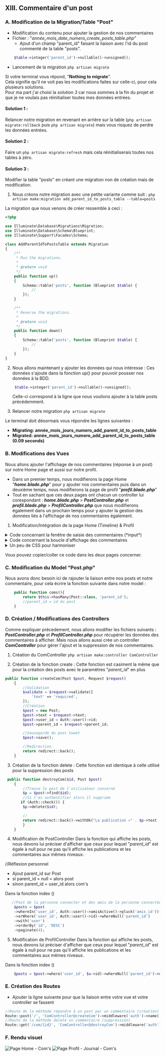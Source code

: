 ## XIII. Commentaire d'un post

### A. Modification de la Migration/Table "Post"

-   Modification du contenu pour ajouter la gestion de nos commentaires
-   Fichier :  "*année_mois_date_numero_create_posts_table.php*"
    -   Ajout d'un champ "parent_id" faisant la liaison avec l'id du post commenté de la table "posts".

```php
    $table->integer('parent_id')->nullable()->unsigned();
```

-   Lancement de la migration
`php artisan migrate`

Si votre terminal vous répond, "**Nothing to migrate**".<br>
Cela signifie qu'il ne voit pas les modifications faites sur celle-ci, pour cela plusieurs solutions.<br>
Pour ma part j'ai choisi la *solution 3* car nous sommes à la fin du projet et que je ne voulais pas réinitialiser toutes mes données entrées.

#### Solution 1 : 
Relancer notre migration en revenant en arrière sur la table (`php artisan migrate:rollback` puis `php artisan migrate`) mais vous risquez de perdre les données entrées.

#### Solution 2 : 
Faire un `php artisan migrate:refresh` mais cela réinitialiserais toutes nos tables à zéro.

#### Solution 3 : 
Modifier la table "posts" en créant une migration non de création mais de modification.
1. Nous créons notre migration avec une petite variante comme suit :
   `php artisan make:migration add_parent_id_to_posts_table --table=posts`

La migration que nous venons de créer ressemble à ceci :

```php
<?php

use Illuminate\Database\Migrations\Migration;
use Illuminate\Database\Schema\Blueprint;
use Illuminate\Support\Facades\Schema;

class AddParentIdToPostsTable extends Migration
{
    /**
     * Run the migrations.
     *
     * @return void
     */
    public function up()
    {
        Schema::table('posts', function (Blueprint $table) {
            //
        });
    }

    /**
     * Reverse the migrations.
     *
     * @return void
     */
    public function down()
    {
        Schema::table('posts', function (Blueprint $table) {
            //
        });
    }
}
```

2. Nous allons maintenant y ajouter les données qui nous intéresse :
   Ces données s'ajoute dans la fonction up() pour pouvoir pousser nos données à la BDD.
   ```php
    $table->integer('parent_id')->nullable()->unsigned();
    ```
    Celle-ci correspond à la ligne que nous voulions ajouter à la table posts précédemment.

3. Relancer notre migration
`php artisan migrate`

Le terminal doit désormais vous répondre les lignes suivantes :
- **Migrating: année_mois_jours_numero_add_parent_id_to_posts_table**
- **Migrated:  année_mois_jours_numero_add_parent_id_to_posts_table (0.09 seconds)**

### B. Modifications des Vues

Nous allons ajouter l'affichage de nos commentaires (réponse à un post) sur notre Home page et aussi sur notre profil.
- Dans un premier temps, nous modifierons la page Home "***home.blade.php***" pour y ajouter nos commentaires puis dans un deuxième temps, nous modifierons la page de profil "***profil.blade.php***"
- Tout en sachant que ces deux pages ont chacun un controller lui corespondant : ***home.blade.php*** > ***PostController.php*** et ***profil.blade.php*** > ***ProfilController.php*** que nous modifierons également dans un prochain temps pour y ajouter la gestion des données liés à l'affichage de nos commentaires également.

1. Modification/Intégration de la page Home (Timeline) & Profil
 
<details>
<summary>Code concernant la fenêtre de saisie des commentaires (*input*)</summary>

```php
 <!--Partie créations des commentaires-->
 <div class="form-group m-2 comment">
 <!--If de gestions des erreurs-->
    @if ($errors->any())
    <div class="alert alert-danger">
        <ul>
            @foreach ($errors->all() as $error)
            <li>{{ $error }}</li>
            @endforeach
        </ul>
    </div>
    @endif
     <!--Formulaire d'envoi du commentaire-->
    <form method="post" action="{{route('createCom.com')}}">
     <!--Input invisible qui récupère l'id du post commenter (post_parent) -->
        <input type="hidden" name="parent_id" value="{{ $post->id }}">
        <div class="d-flex m-auto">
            <div class="mr-2"><img style="border-radius:50%; border:1px solid #DADDE1;"
                    src="{{Auth::user()->avatar}}" alt="" width="32"></div>
            <input name="text" class="form-control @error('text') is-invalid @enderror mb-2"
                id="commenter" type="text" style="border-radius:50px; background:#f2f3f5;"
                placeholder="Votre commentaire...">{{ old('text') }}</input>
            <button href="#" class="btn btn-primary btn-coms" role="button"
                aria-pressed="true" style="height:37px;" type="submit">
                <svg class="svgIcon" height="16px" width="16px" version="1.1"
                    viewBox="0 0 16 16" x="0px" xmlns="http://www.w3.org/2000/svg"
                    xmlns:xlink="http://www.w3.org/1999/xlink" xml:space="preserve" y="0px">
                    <path
                        d="M11,8.3L2.6,8.8C2.4,8.8,2.3,8.9,2.3,9l-1.2,4.1c-0.2,0.5,0,1.1,0.4,1.5C1.7,14.9,2,15,2.4,15c0.2,0,0.4,0,0.6-0.1l11.2-5.6 C14.8,9,15.1,8.4,15,7.8c-0.1-0.4-0.4-0.8-0.8-1L3,1.1C2.5,0.9,1.9,1,1.5,1.3C1,1.7,0.9,2.3,1.1,2.9L2.3,7c0,0.1,0.2,0.2,0.3,0.2 L11,7.7c0,0,0.3,0,0.3,0.3S11,8.3,11,8.3z"
                        fill="#BEC3C9"></path>
                </svg>
            </button>
            {{csrf_field()}}
        </div>
    </form>
</div>
```
</details>

<details>
<summary>Code concernant la boucle d'affichage des commentaires</summary>

```php
     <!--Partie boucle d'affichage des commentaires-->
    @if(!$post->coms->isEmpty())
    @foreach ($post->coms as $com)
    @csrf
    <div class="d-flex m-auto">
        <div class="mr-2"><img style="border-radius:50%; border:1px solid #DADDE1;"
                src="{{$com->user->getAvatar()}}" alt="" width="32"></div>
        <p class="m-0 mb-1 px-2 py-1"
            style="font-size:13px; border-radius:50px; background:#f2f3f5;">
            <a href="{{ route('profil', $com->user->id) }}"
                class="text-decoration-none text-blue mr-1">{{$com->user->firstname}}
                {{$com->user->name}}</a> {{$com->text }}
        </p>
        @if($com->postLike->count() != 0)
        <div class="d-flex m-0 bg-white border bg-white"
            style="border-radius:50px; height:20px; ">
            <img src="/img/likes.png" alt="Icone nombre de j'aime" width="16" height="16"
                class="my-auto">
            <p class="mx-1 m-0 my-auto text-muted" style="font-size:13px;">
                {{$com->postLike->count()}}</p>
        </div>
        @endif
        <form action="{{route('destroyCom.com', $com->id)}}" method="DELETE" class="pl-2">
            @if ($com->user->id === Auth::user()->id)
            <button type="submit" class="btn  p-0 px-1" onclick="if(confirm('Voulez-vous vraiment supprimer ce post ?')){
                        return true;}else{ return false;}"><img src="./img/delete.png"
                    alt="Poubelle" width="14"></button>
            @endif
        </form>
    </div>
    <div class="d-flex my-auto pb-2">
        @if(!Auth::user()->isLike($com))
        <a href="{{route('post.like', $com->id)}}" class="text-decoration-none text-secondary">
            <p class="m-0 pl-5" style="font-size:14px;">J'aime</p>
        </a>
        @else
        <a href="{{route('post.unlike', $com->id)}}" class="text-decoration-none text-indigo">
            <p class="m-0 pl-5" style="font-size:14px;">J'aime</p>
        </a>
        @endif

        <p class="text-muted mx-2 my-auto text-secondary font-italic" style="font-size:14px;">
            - {{$com->created_at->locale('fr_FR')->diffForHumans()}}</p>
    </div>
    @endforeach
    @endif
```
</details>

<details>
<summary>Un peu de CSS pour harmoniser</summary>

```css
@section('style')
<style>
    .btn-coms {
        position: absolute;
        right: 20px;
        background: none;
        transition: all 0.5s ease;
        border: none;
        padding: 0.45rem 0.75rem;
    }

    .btn-coms:hover {
        position: absolute;
        right: 20px;
        background: none;
        transition: all 0.5s ease;
        border: none;
        padding: 0.45rem 0.75rem;
    }

    .btn-coms>.svgIcon>path {
        transition: all 0.5s ease;
    }

    .btn-coms:hover>.svgIcon>path {
        fill: #3490dc;
        transition: all 0.5s ease;
    }

    .active-comment.active>div>p {
        color: #3490dc;
        transition: all 0.5s ease;
    }

    .active-comment.active>div>img {
        content: url('/img/coms0.png');
        transition: all 0.5s ease;
    }

    .comment {
        /* display: none;*/
        transition: all 1s ease-in-out;
    }

    .comment.active {
        display: block;
        transition: all 1s ease-in-out;
    }

</style>
@endsection
```
</details>

Vous pouvez copier/coller ce code dans les deux pages concerner.

### C. Modification du Model "Post.php"
Nous avons donc besoin ici de rajouter la liaison entre nos posts et notre commentaire, pour cela écrire la fonction suivante dans notre model :
```php
    public function coms(){
        return $this->hasMany(Post::class, 'parent_id');
        //parent_id = id du post
    }
```

### D. Création / Modifications des Controllers

Comme expliquer précedement, nous allons modifier les fichiers suivants :  ***PostController.php*** et  ***ProfilController.php*** pour récupérer les données des commentaires à afficher. Mais nous allons aussi crée un controller ***ComController*** pour gérer l'ajout et la suppression de nos commentaires.

1. Création du ComController
   `php artisan make:controller ComController`

2. Création de la fonction create :
   Cette fonction est casiment la même que pour la création des posts avec le paramètres "*parent_id*" en plus
```php
public function createCom(Post $post, Request $request)
    {
        //Validation
        $validate = $request->validate([
            'text' => 'required',
        ]);
        //Création
        $post = new Post;
        $post->text = $request->text;
        $post->user_id = Auth::user()->id;
        $post->parent_id = $request->parent_id;

        //Sauvegarde du post tweet
        $post->save();

        //Redirection
        return redirect::back();
    }
```

3. Création de la fonction delete :
   Cette fonction est identique à celle utilisé pour la suppression des posts
```php
 public function destroyCom($id, Post $post)
    {
        //Trouve le post de l'utilisateur concerné
        $p = $post->find($id);
        //Si t'es authentifier alors il supprime
       if (Auth::check()) {
        $p->delete($id);

        //
        return redirect::back()->withOk("La publication «" . $p->text . "» a été supprimé.");
        }
    }
```

4. Modification de PostController
Dans la fonction qui affiche les posts, nous devons lui préciser d'afficher que ceux pour lequel "*parent_id*" est égale à null pour ne pas qu'il affiche les publications et les commentaires aux mêmes niveaux.

 //Réflexion personnel<br>
- Ajout parent_id sur Post
- si parent_id = null = alors post 
- sinon parent_id = user_id alors com's

Dans la fonction index ()
```php
   //Post de la personne connecter et des amis de la personne connectée avec parent_id = null
    $posts = $post
    ->whereIn('user_id', Auth::user()->amisActive()->pluck('amis_id'))->whereNull('parent_id')
    ->orWhere('user_id', Auth::user()->id)->whereNull('parent_id')
    ->with('user')
    ->orderBy('id', 'DESC')
    ->paginate(4);
```


5. Modification de ProfilController
Dans la fonction qui affiche les posts, nous devons lui préciser d'afficher que ceux pour lequel "*parent_id*" est égale à null pour ne pas qu'il affiche les publications et les commentaires aux mêmes niveaux.

Dans la fonction index ()
```php
    $posts = $post->where('user_id', $u->id)->whereNull('parent_id')->orderBy('id', 'DESC')->get();
```


### E. Création des Routes
-   Ajouter la ligne suivante pour que la liaison entre votre vue et votre controller se fassent

```php
//Route de la méthode répondre à un post par un commentaire (création)
Route::post('/', 'ComController@createCom')->middleware('auth')->name('createCom.com');
//Route de la méthode delete un commentaire (suppression)
Route::get('/com/{id}', 'ComController@destroyCom')->middleware('auth')->name('destroyCom.com');
```

### F. Rendu visuel
![Page Home - Com's](screens/FBL-page-home-coms.png)
![Page Profil - Journal - Com's](screens/FBL-page-profil-journal-coms.png)